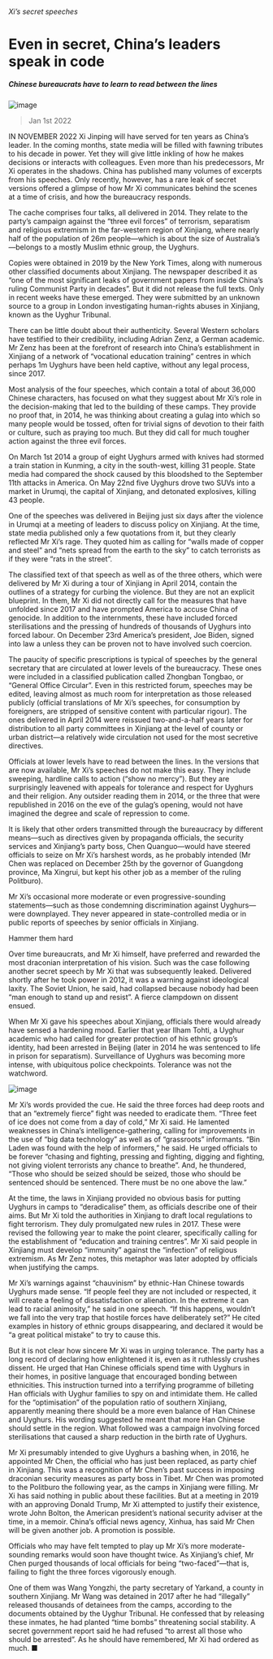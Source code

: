 ###### Xi’s secret speeches
# Even in secret, China’s leaders speak in code 
##### Chinese bureaucrats have to learn to read between the lines 
![image](images/20220101_CND001_0.jpg) 
> Jan 1st 2022 
IN NOVEMBER 2022 Xi Jinping will have served for ten years as China’s leader. In the coming months, state media will be filled with fawning tributes to his decade in power. Yet they will give little inkling of how he makes decisions or interacts with colleagues. Even more than his predecessors, Mr Xi operates in the shadows. China has published many volumes of excerpts from his speeches. Only recently, however, has a rare leak of secret versions offered a glimpse of how Mr Xi communicates behind the scenes at a time of crisis, and how the bureaucracy responds.
The cache comprises four talks, all delivered in 2014. They relate to the party’s campaign against the “three evil forces” of terrorism, separatism and religious extremism in the far-western region of Xinjiang, where nearly half of the population of 26m people—which is about the size of Australia’s—belongs to a mostly Muslim ethnic group, the Uyghurs.

Copies were obtained in 2019 by the New York Times, along with numerous other classified documents about Xinjiang. The newspaper described it as “one of the most significant leaks of government papers from inside China’s ruling Communist Party in decades”. But it did not release the full texts. Only in recent weeks have these emerged. They were submitted by an unknown source to a group in London investigating human-rights abuses in Xinjiang, known as the Uyghur Tribunal.
There can be little doubt about their authenticity. Several Western scholars have testified to their credibility, including Adrian Zenz, a German academic. Mr Zenz has been at the forefront of research into China’s establishment in Xinjiang of a network of “vocational education training” centres in which perhaps 1m Uyghurs have been held captive, without any legal process, since 2017.
Most analysis of the four speeches, which contain a total of about 36,000 Chinese characters, has focused on what they suggest about Mr Xi’s role in the decision-making that led to the building of these camps. They provide no proof that, in 2014, he was thinking about creating a gulag into which so many people would be tossed, often for trivial signs of devotion to their faith or culture, such as praying too much. But they did call for much tougher action against the three evil forces.
On March 1st 2014 a group of eight Uyghurs armed with knives had stormed a train station in Kunming, a city in the south-west, killing 31 people. State media had compared the shock caused by this bloodshed to the September 11th attacks in America. On May 22nd five Uyghurs drove two SUVs into a market in Urumqi, the capital of Xinjiang, and detonated explosives, killing 43 people.
One of the speeches was delivered in Beijing just six days after the violence in Urumqi at a meeting of leaders to discuss policy on Xinjiang. At the time, state media published only a few quotations from it, but they clearly reflected Mr Xi’s rage. They quoted him as calling for “walls made of copper and steel” and “nets spread from the earth to the sky” to catch terrorists as if they were “rats in the street”.
The classified text of that speech as well as of the three others, which were delivered by Mr Xi during a tour of Xinjiang in April 2014, contain the outlines of a strategy for curbing the violence. But they are not an explicit blueprint. In them, Mr Xi did not directly call for the measures that have unfolded since 2017 and have prompted America to accuse China of genocide. In addition to the internments, these have included forced sterilisations and the pressing of hundreds of thousands of Uyghurs into forced labour. On December 23rd America’s president, Joe Biden, signed into law a  unless they can be proven not to have involved such coercion.
The paucity of specific prescriptions is typical of speeches by the general secretary that are circulated at lower levels of the bureaucracy. These ones were included in a classified publication called Zhongban Tongbao, or “General Office Circular”. Even in this restricted forum, speeches may be edited, leaving almost as much room for interpretation as those released publicly (official translations of Mr Xi’s speeches, for consumption by foreigners, are stripped of sensitive content with particular rigour). The ones delivered in April 2014 were reissued two-and-a-half years later for distribution to all party committees in Xinjiang at the level of county or urban district—a relatively wide circulation not used for the most secretive directives.
Officials at lower levels have to read between the lines. In the versions that are now available, Mr Xi’s speeches do not make this easy. They include sweeping, hardline calls to action (“show no mercy”). But they are surprisingly leavened with appeals for tolerance and respect for Uyghurs and their religion. Any outsider reading them in 2014, or the three that were republished in 2016 on the eve of the gulag’s opening, would not have imagined the degree and scale of repression to come.
It is likely that other orders transmitted through the bureaucracy by different means—such as directives given by propaganda officials, the security services and Xinjiang’s party boss, Chen Quanguo—would have steered officials to seize on Mr Xi’s harshest words, as he probably intended (Mr Chen was replaced on December 25th by the governor of Guangdong province, Ma Xingrui, but kept his other job as a member of the ruling Politburo).
Mr Xi’s occasional more moderate or even progressive-sounding statements—such as those condemning discrimination against Uyghurs—were downplayed. They never appeared in state-controlled media or in public reports of speeches by senior officials in Xinjiang.
Hammer them hard
Over time bureaucrats, and Mr Xi himself, have preferred and rewarded the most draconian interpretation of his vision. Such was the case following another secret speech by Mr Xi that was subsequently leaked. Delivered shortly after he took power in 2012, it was a warning against ideological laxity. The Soviet Union, he said, had collapsed because nobody had been “man enough to stand up and resist”. A fierce clampdown on dissent ensued.
When Mr Xi gave his speeches about Xinjiang, officials there would already have sensed a hardening mood. Earlier that year Ilham Tohti, a Uyghur academic who had called for greater protection of his ethnic group’s identity, had been arrested in Beijing (later in 2014 he was sentenced to life in prison for separatism). Surveillance of Uyghurs was becoming more intense, with ubiquitous police checkpoints. Tolerance was not the watchword.
![image](images/20220101_CND002_0.jpg) 

Mr Xi’s words provided the cue. He said the three forces had deep roots and that an “extremely fierce” fight was needed to eradicate them. “Three feet of ice does not come from a day of cold,” Mr Xi said. He lamented weaknesses in China’s intelligence-gathering, calling for improvements in the use of “big data technology” as well as of “grassroots” informants. “Bin Laden was found with the help of informers,” he said. He urged officials to be forever “chasing and fighting, pressing and fighting, digging and fighting, not giving violent terrorists any chance to breathe”. And, he thundered, “Those who should be seized should be seized, those who should be sentenced should be sentenced. There must be no one above the law.”
At the time, the laws in Xinjiang provided no obvious basis for putting Uyghurs in camps to “deradicalise” them, as officials describe one of their aims. But Mr Xi told the authorities in Xinjiang to draft local regulations to fight terrorism. They duly promulgated new rules in 2017. These were revised the following year to make the point clearer, specifically calling for the establishment of “education and training centres”. Mr Xi said people in Xinjiang must develop “immunity” against the “infection” of religious extremism. As Mr Zenz notes, this metaphor was later adopted by officials when justifying the camps.
Mr Xi’s warnings against “chauvinism” by ethnic-Han Chinese towards Uyghurs made sense. “If people feel they are not included or respected, it will create a feeling of dissatisfaction or alienation. In the extreme it can lead to racial animosity,” he said in one speech. “If this happens, wouldn’t we fall into the very trap that hostile forces have deliberately set?” He cited examples in history of ethnic groups disappearing, and declared it would be “a great political mistake” to try to cause this.
But it is not clear how sincere Mr Xi was in urging tolerance. The party has a long record of declaring how enlightened it is, even as it ruthlessly crushes dissent. He urged that Han Chinese officials spend time with Uyghurs in their homes, in positive language that encouraged bonding between ethnicities. This instruction turned into a terrifying programme of billeting Han officials with Uyghur families to spy on and intimidate them. He called for the “optimisation” of the population ratio of southern Xinjiang, apparently meaning there should be a more even balance of Han Chinese and Uyghurs. His wording suggested he meant that more Han Chinese should settle in the region. What followed was a campaign involving forced sterilisations that caused a sharp reduction in the birth rate of Uyghurs.
Mr Xi presumably intended to give Uyghurs a bashing when, in 2016, he appointed Mr Chen, the official who has just been replaced, as party chief in Xinjiang. This was a recognition of Mr Chen’s past success in imposing draconian security measures as party boss in Tibet. Mr Chen was promoted to the Politburo the following year, as the camps in Xinjiang were filling. Mr Xi has said nothing in public about these facilities. But at a meeting in 2019 with an approving Donald Trump, Mr Xi attempted to justify their existence, wrote John Bolton, the American president’s national security adviser at the time, in a memoir. China’s official news agency, Xinhua, has said Mr Chen will be given another job. A promotion is possible.
Officials who may have felt tempted to play up Mr Xi’s more moderate-sounding remarks would soon have thought twice. As Xinjiang’s chief, Mr Chen purged thousands of local officials for being “two-faced”—that is, failing to fight the three forces vigorously enough.
One of them was Wang Yongzhi, the party secretary of Yarkand, a county in southern Xinjiang. Mr Wang was detained in 2017 after he had “illegally” released thousands of detainees from the camps, according to the documents obtained by the Uyghur Tribunal. He confessed that by releasing these inmates, he had planted “time bombs” threatening social stability. A secret government report said he had refused “to arrest all those who should be arrested”. As he should have remembered, Mr Xi had ordered as much. ■
